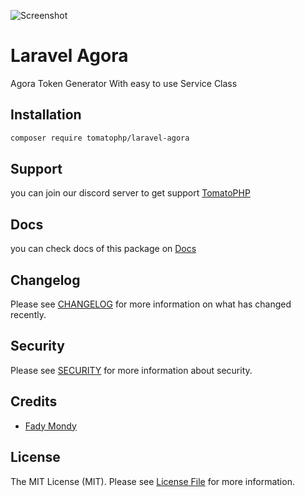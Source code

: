 ![Screenshot](https://github.com/tomatophp/laravel-agora/blob/master/art/screenshot.png)

# Laravel Agora

Agora Token Generator With easy to use Service Class

## Installation

```bash
composer require tomatophp/laravel-agora
```

## Support

you can join our discord server to get support [TomatoPHP](https://discord.gg/VZc8nBJ3ZU)

## Docs

you can check docs of this package on [Docs](https://docs.tomatophp.com/plugins/laravel-agora)

## Changelog

Please see [CHANGELOG](CHANGELOG.md) for more information on what has changed recently.

## Security

Please see [SECURITY](SECURITY.md) for more information about security.

## Credits

- [Fady Mondy](mailto:info@3x1.io)

## License

The MIT License (MIT). Please see [License File](LICENSE.md) for more information.
